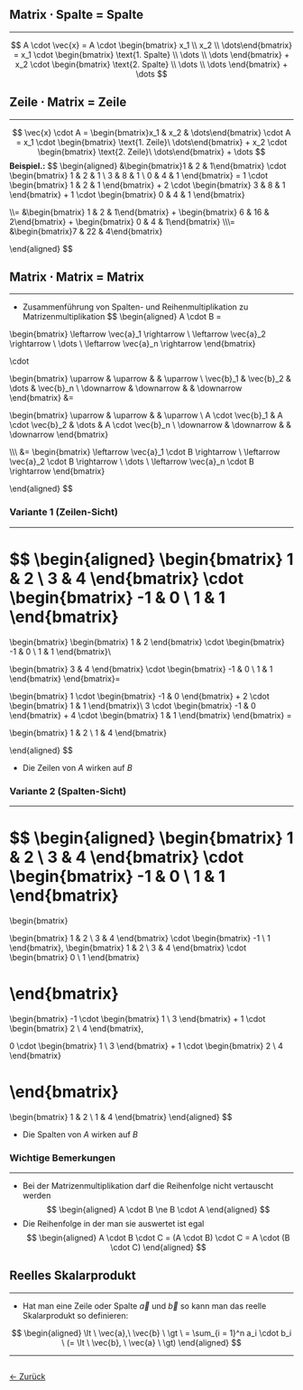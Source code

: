 ## Matrix $\cdot$ Spalte = Spalte
---
$$
A \cdot \vec{x} = A \cdot \begin{bmatrix} x_1 \\ x_2 \\ \dots\end{bmatrix}
= x_1 \cdot \begin{bmatrix} \text{1. Spalte} \\ \dots  \\ \dots \end{bmatrix} + x_2 \cdot \begin{bmatrix} \text{2. Spalte} \\ \dots  \\ \dots \end{bmatrix} + \dots 
$$
## Zeile $\cdot$ Matrix = Zeile
---
$$
\vec{x} \cdot A = \begin{bmatrix}x_1 & x_2 & \dots\end{bmatrix} \cdot A = x_1 \cdot \begin{bmatrix} \text{1. Zeile}\ \dots\end{bmatrix} + x_2 \cdot \begin{bmatrix} \text{2. Zeile}\ \dots\end{bmatrix} + \dots
$$
**Beispiel.:**
$$
\begin{aligned}
&\begin{bmatrix}1 & 2 & 1\end{bmatrix} \cdot 
\begin{bmatrix}
1 & 2 & 1 \\
3 & 8 & 1 \\
0 & 4 & 1
\end{bmatrix} = 1 \cdot \begin{bmatrix} 1 & 2 & 1 \end{bmatrix} + 2 \cdot \begin{bmatrix} 3 & 8 & 1 \end{bmatrix} + 1 \cdot \begin{bmatrix} 0 & 4 & 1 \end{bmatrix}

\\\\= &\begin{bmatrix} 1 & 2 & 1\end{bmatrix} + \begin{bmatrix} 6 & 16 & 2\end{bmatrix} + \begin{bmatrix} 0 & 4 & 1\end{bmatrix}
\\\\\\= &\begin{bmatrix}7 & 22 & 4\end{bmatrix}

\end{aligned}
$$

## Matrix $\cdot$ Matrix = Matrix
---
- Zusammenführung von Spalten- und Reihenmultiplikation zu Matrizenmultiplikation
$$
\begin{aligned}
A \cdot B =

\begin{bmatrix}
\leftarrow \vec{a}_1 \rightarrow \\ 
\leftarrow \vec{a}_2 \rightarrow \\
\dots \\
\leftarrow \vec{a}_n \rightarrow
\end{bmatrix}

\cdot

\begin{bmatrix}
\uparrow & \uparrow &  & \uparrow \\
\vec{b}_1 & \vec{b}_2 & \dots & \vec{b}_n \\
\downarrow & \downarrow & & \downarrow
\end{bmatrix} &= 

\begin{bmatrix}
\uparrow & \uparrow &  & \uparrow \\
A \cdot \vec{b}_1 & A \cdot \vec{b}_2 & \dots & A \cdot \vec{b}_n \\
\downarrow & \downarrow & & \downarrow
\end{bmatrix} 

\\\\\\
&=
\begin{bmatrix}
\leftarrow \vec{a}_1 \cdot B \rightarrow \\ 
\leftarrow \vec{a}_2 \cdot B \rightarrow \\
\dots \\
\leftarrow \vec{a}_n \cdot B \rightarrow
\end{bmatrix}

\end{aligned}
$$

### Variante 1 (Zeilen-Sicht)
---
$$
\begin{aligned}
\begin{bmatrix}
1 & 2 \\
3 & 4 
\end{bmatrix}
\cdot
\begin{bmatrix}
-1 & 0 \\
1 & 1
\end{bmatrix}
=
\begin{bmatrix}
\begin{bmatrix}
1 & 2
\end{bmatrix}
\cdot
\begin{bmatrix}
-1 & 0 \\
1 & 1
\end{bmatrix}\\

\begin{bmatrix}
3 & 4
\end{bmatrix}
\cdot
\begin{bmatrix}
-1 & 0 \\
1 & 1
\end{bmatrix}
\end{bmatrix}=

\begin{bmatrix}
1 \cdot 
\begin{bmatrix}
-1 & 0
\end{bmatrix}
+
2 \cdot
\begin{bmatrix}
1 & 1
\end{bmatrix}\\
3 \cdot
\begin{bmatrix}
-1 & 0
\end{bmatrix}
+
4 \cdot
\begin{bmatrix}
1 & 1
\end{bmatrix}
\end{bmatrix} =

\begin{bmatrix}
1 & 2 \\
1 & 4
\end{bmatrix}

\end{aligned}
$$
- Die Zeilen von $A$ wirken auf $B$

### Variante 2 (Spalten-Sicht)
---
$$
\begin{aligned}
\begin{bmatrix}
1 & 2 \\
3 & 4 
\end{bmatrix}
\cdot
\begin{bmatrix}
-1 & 0 \\
1 & 1
\end{bmatrix}
=
\begin{bmatrix}

\begin{bmatrix}
1 & 2 \\
3 & 4
\end{bmatrix}
\cdot
\begin{bmatrix}
-1 \\
1
\end{bmatrix},
\begin{bmatrix}
1 & 2 \\
3 & 4
\end{bmatrix}
\cdot
\begin{bmatrix}
0 \\
1
\end{bmatrix}


\end{bmatrix}
=
\begin{bmatrix}
-1 
\cdot
\begin{bmatrix}
1 \\
3
\end{bmatrix}
+
1
\cdot
\begin{bmatrix}
2 \\
4
\end{bmatrix},

0 
\cdot
\begin{bmatrix}
1 \\
3
\end{bmatrix}
+
1
\cdot
\begin{bmatrix}
2 \\
4
\end{bmatrix}



\end{bmatrix}
=

\begin{bmatrix}
1 & 2 \\
1 & 4
\end{bmatrix}
\end{aligned}
$$
- Die Spalten von $A$ wirken auf $B$

### Wichtige Bemerkungen
---
- Bei der Matrizenmultiplikation darf die Reihenfolge nicht vertauscht werden
$$
\begin{aligned}
A \cdot B \ne B \cdot A
\end{aligned}
$$
- Die Reihenfolge in der man sie auswertet ist egal
$$
\begin{aligned}
A \cdot B \cdot C = (A \cdot B) \cdot C = A \cdot (B \cdot C)
\end{aligned}
$$
## Reelles Skalarprodukt
---
- Hat man eine Zeile oder Spalte $\vec{a}$ und $\vec{b}$ so kann man das reelle Skalarprodukt so definieren:

$$
\begin{aligned}
\lt \ \vec{a},\ \vec{b} \ \gt \ = \sum_{i = 1}^n a_i \cdot b_i \ (=  \lt \ \vec{b}, \ \vec{a}  \ \gt)
\end{aligned}
$$

<hr>

<div style="display: flex; justify-content: space-between;">

  <a href="02 Eliminationsmethode">← Zurück</a>

  <!--<a href="">Weiter →</a>-->

</div>